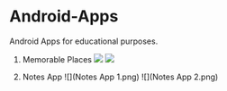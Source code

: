 # Android-Apps
Android Apps for educational purposes.

1. Memorable Places
![](Memorable-Places-1.png)
![](Memorable-Places-2.png)

2. Notes App
![](Notes App 1.png)
![](Notes App 2.png)
